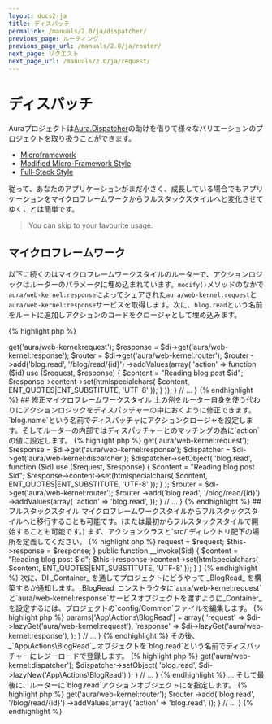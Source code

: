 ```yaml
---
layout: docs2-ja
title: ディスパッチ
permalink: /manuals/2.0/ja/dispatcher/
previous_page: ルーティング
previous_page_url: /manuals/2.0/ja/router/
next_page: リクエスト
next_page_url: /manuals/2.0/ja/request/
---
```


# ディスパッチ

Auraプロジェクトは[Aura.Dispatcher](https://github.com/auraphp/Aura.Dispatcher)の助けを借りて様々なバリエーションのプロジェクトを取り扱うことができます。

* [Microframework](#microframework)
* [Modified Micro-Framework Style](#modified-micro-framework-style)
* [Full-Stack Style](#full-stack-style)

従って、あなたのアプリケーションがまだ小さく、成長している場合でもアプリケーションをマイクロフレームワークからフルスタックスタイルへと変化させてゆくことは簡単です。

> You can skip to your favourite usage.

## マイクロフレームワーク

以下に続くのはマイクロフレームワークスタイルのルーターで、アクションロジックはルーターのパラメータに埋め込まれています。`modify()`メソッドのなかで`aura/web-kernel:response`によってシェアされた`aura/web-kernel:request`と`aura/web-kernel:response`サービスを取得します。次に、`blog.read`という名前をルートに追加しアクションのコードをクロージャとして埋め込みます。

{% highlight php %}
<?php
namespace Aura\Web_Project\_Config;

use Aura\Di\Config;
use Aura\Di\Container;

class Common extends Config
{
    // ...

    public function modify(Container $di)
    {
        $request = $di->get('aura/web-kernel:request');
        $response = $di->get('aura/web-kernel:response');

        $router = $di->get('aura/web-kernel:router');
        $router
            ->add('blog.read', '/blog/read/{id}')
            ->addValues(array(
                'action' => function ($id) use ($request, $response) {
                    $content = "Reading blog post $id";
                    $response->content->set(htmlspecialchars(
                        $content, ENT_QUOTES|ENT_SUBSTITUTE, 'UTF-8'
                    ));
                }
            ));
    }

    // ...
}
{% endhighlight %}

## 修正マイクロフレームワークスタイル

上の例をルーター自身を使う代わりにアクションロジックをディスパッチャーの中におくように修正できます。

`blog.name`という名前でディスパッチャにアクションクロージャを設定します。そしてルーターの内部ではディスパッチャーとのマッチングの為に`action`の値に設定します。

{% highlight php %}
<?php
namespace Aura\Web_Project\_Config;

use Aura\Di\Config;
use Aura\Di\Container;

class Common extends Config
{
    // ...

    public function modify(Container $di)
    {
        $request = $di->get('aura/web-kernel:request');
        $response = $di->get('aura/web-kernel:response');

        $dispatcher = $di->get('aura/web-kernel:dispatcher');
        $dispatcher->setObject(
            'blog.read',
            function ($id) use ($request, $response) {
                $content = "Reading blog post $id";
                $response->content->set(htmlspecialchars(
                    $content, ENT_QUOTES|ENT_SUBSTITUTE, 'UTF-8'
                ));
            }
        );

        $router = $di->get('aura/web-kernel:router');
        $router
            ->add('blog.read', '/blog/read/{id}')
            ->addValues(array(
                'action' => 'blog.read',
            ));
    }

    // ...
}
{% endhighlight %}

## フルスタックスタイル

マイクロフレームワークスタイルからフルスタックスタイルへと移行することも可能です。(または最初からフルスタックスタイルで開始することも可能です。)

まず、アクションクラスと`src/`ディレクトリ配下の場所を定義してください。

{% highlight php %}
<?php
/**
 * {$PROJECT_PATH}/src/App/Actions/BlogRead.php
 */
namespace App\Actions;

use Aura\Web\Request;
use Aura\Web\Response;

class BlogRead
{
    public function __construct(Request $request, Response $response)
    {
        $this->request = $request;
        $this->response = $response;
    }

    public function __invoke($id)
    {
        $content = "Reading blog post $id";
        $this->response->content->set(htmlspecialchars(
            $content, ENT_QUOTES|ENT_SUBSTITUTE, 'UTF-8'
        ));
    }
}
{% endhighlight %}

次に、DI _Container_ を通してプロジェクトにどうやって _BlogRead_ を構築するか通知します。_BlogRead_コンストラクタに`aura/web-kernel:request`と`aura/web-kernel:response`サービスオブジェクトを渡すように_Container_を設定するには、プロジェクトの`config/Common`ファイルを編集します。

{% highlight php %}
<?php
namespace Aura\Web_Project\_Config;

use Aura\Di\Config;
use Aura\Di\Container;

class Common extends Config
{
    public function define(Container $di)
    {
        // ...

        $di->params['App\Actions\BlogRead'] = array(
            'request' => $di->lazyGet('aura/web-kernel:request'),
            'response' => $di->lazyGet('aura/web-kernel:response'),
        );
    }

    // ...
}
{% endhighlight %}

その後、 _`App\Actions\BlogRead`_ オブジェクトを`blog.read`という名前でディスパッチャーにレジーロードで登録します。

{% highlight php %}
<?php
namespace Aura\Web_Project\_Config;

use Aura\Di\Config;
use Aura\Di\Container;

class Common extends Config
{
    // ...

    public function modify(Container $di)
    {
        // ...
        $dispatcher = $di->get('aura/web-kernel:dispatcher');
        $dispatcher->setObject(
            'blog.read',
            $di->lazyNew('App\Actions\BlogRead')
        );
    }

    // ...
}
{% endhighlight %}

... そして最後に、ルーターに`blog.read`アクションオブジェクトにを指定します。

{% highlight php %}
<?php
namespace Aura\Web_Project\_Config;

use Aura\Di\Config;
use Aura\Di\Container;

class Common extends Config
{
    // ...

    public function modify(Container $di)
    {
        // ...
        $router = $di->get('aura/web-kernel:router');
        $router
            ->add('blog.read', '/blog/read/{id}')
            ->addValues(array(
                'action' => 'blog.read',
            ));
    }

    // ...
}
{% endhighlight %}
